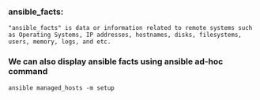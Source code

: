 ### ansible_facts:

	"ansible_facts" is data or information related to remote systems such as Operating Systems, IP addresses, hostnames, disks, filesystems, users, memory, logs, and etc.

### We can also display ansible facts using ansible ad-hoc command

	ansible managed_hosts -m setup
	
